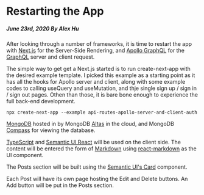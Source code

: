 # Restarting the App

##### June 23rd, 2020 By Alex Hu

After looking through a number of frameworks, it is time to restart the app with [Next.js](https://nextjs.org/)
for the Server-Side Rendering, and [Apollo GraphQL](https://www.apollographql.com/) for the [GraphQL](https://graphql.org/)
server and client request.

The simple way to get get a Next.js started is to run create-next-app with the desired example template. I picked this
example as a starting point as it has all the hooks for Apollo server and client, along with some example codes to
calling useQuery and useMutation, and thje single sign up / sign in / sign out pages. Othen than those, it is bare bone
enough to experience the full back-end development.
```
npx create-next-app --example api-routes-apollo-server-and-client-auth
```



[MongoDB](https://www.mongodb.com/) hosted in by MongoDB [Altas](https://www.mongodb.com/cloud/atlas) in the cloud,
and MongoDB [Compass](https://www.mongodb.com/products/compass) for viewing the database.

[TypeScript](https://www.typescriptlang.org/) and [Semantic UI React](https://react.semantic-ui.com/) will be used on the
client side. The content will be entered the form of [Markdown](https://www.markdownguide.org/) using
[react-markdown](https://www.npmjs.com/package/react-markdown) as the UI component.

The Posts section will be built using the [Semantic UI's Card](https://react.semantic-ui.com/views/card/) component.

Each Post will have its own page hosting the Edit and Delete buttons. An Add button will be put in the Posts section.
